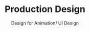 ---
layout: portfolio
title: Production Design
subtitle: Design for Animation/ UI Design
image: /images/portfolio-cover/2.jpg
permalink: /production-design/
imagefolder: /images/portfolios/production-design/
images:
  - name: 01.jpg
    thumb: thumbnail/01.jpg
    text: The first image
    class: w1
  - name: 02.jpg	
    thumb: thumbnail/02.jpg
    text: The second image
    class: w2
  - name: 03.jpg
    thumb: thumbnail/03.jpg
    text: The third image
    class: w1
  - name: 04.jpg
    thumb: thumbnail/04.jpg
    text: The third image
    class: w2
  - name: 05.jpg
    thumb: thumbnail/05.jpg
    text: The third image
    class: w1
  - name: 06.jpg
    thumb: thumbnail/06.jpg
    text: The third image
    class: w1
  - name: 07.jpg
    thumb: thumbnail/07.jpg
    text: The third image
    class: w2
  - name: 08.jpg
    thumb: thumbnail/08.jpg
    text: The third image
    class: w2
  - name: 09.jpg
    thumb: thumbnail/09.jpg
    text: The third image
    class: w2
  - name: 10.jpg
    thumb: thumbnail/10.jpg
    text: The third image
    class: w2
  - name: 11.jpg
    thumb: thumbnail/11.jpg
    text: The third image
    class: w2
  - name: 12.jpg
    thumb: thumbnail/12.jpg
    text: The third image
    class: w2
  - name: 13.jpg
    thumb: thumbnail/13.jpg
    text: The third image
    class: w2
  - name: 14.jpg
    thumb: thumbnail/14.jpg
    text: The third image
    class: w2
---